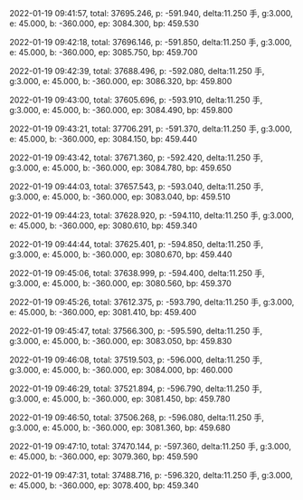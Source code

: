 2022-01-19 09:41:57, total: 37695.246, p: -591.940, delta:11.250 手, g:3.000, e: 45.000, b: -360.000, ep: 3084.300, bp: 459.530

2022-01-19 09:42:18, total: 37696.146, p: -591.850, delta:11.250 手, g:3.000, e: 45.000, b: -360.000, ep: 3085.750, bp: 459.700

2022-01-19 09:42:39, total: 37688.496, p: -592.080, delta:11.250 手, g:3.000, e: 45.000, b: -360.000, ep: 3086.320, bp: 459.800

2022-01-19 09:43:00, total: 37605.696, p: -593.910, delta:11.250 手, g:3.000, e: 45.000, b: -360.000, ep: 3084.490, bp: 459.800

2022-01-19 09:43:21, total: 37706.291, p: -591.370, delta:11.250 手, g:3.000, e: 45.000, b: -360.000, ep: 3084.150, bp: 459.440

2022-01-19 09:43:42, total: 37671.360, p: -592.420, delta:11.250 手, g:3.000, e: 45.000, b: -360.000, ep: 3084.780, bp: 459.650

2022-01-19 09:44:03, total: 37657.543, p: -593.040, delta:11.250 手, g:3.000, e: 45.000, b: -360.000, ep: 3083.040, bp: 459.510

2022-01-19 09:44:23, total: 37628.920, p: -594.110, delta:11.250 手, g:3.000, e: 45.000, b: -360.000, ep: 3080.610, bp: 459.340

2022-01-19 09:44:44, total: 37625.401, p: -594.850, delta:11.250 手, g:3.000, e: 45.000, b: -360.000, ep: 3080.670, bp: 459.440

2022-01-19 09:45:06, total: 37638.999, p: -594.400, delta:11.250 手, g:3.000, e: 45.000, b: -360.000, ep: 3080.560, bp: 459.370

2022-01-19 09:45:26, total: 37612.375, p: -593.790, delta:11.250 手, g:3.000, e: 45.000, b: -360.000, ep: 3081.410, bp: 459.400

2022-01-19 09:45:47, total: 37566.300, p: -595.590, delta:11.250 手, g:3.000, e: 45.000, b: -360.000, ep: 3083.050, bp: 459.830

2022-01-19 09:46:08, total: 37519.503, p: -596.000, delta:11.250 手, g:3.000, e: 45.000, b: -360.000, ep: 3084.000, bp: 460.000

2022-01-19 09:46:29, total: 37521.894, p: -596.790, delta:11.250 手, g:3.000, e: 45.000, b: -360.000, ep: 3081.450, bp: 459.780

2022-01-19 09:46:50, total: 37506.268, p: -596.080, delta:11.250 手, g:3.000, e: 45.000, b: -360.000, ep: 3081.360, bp: 459.680

2022-01-19 09:47:10, total: 37470.144, p: -597.360, delta:11.250 手, g:3.000, e: 45.000, b: -360.000, ep: 3079.360, bp: 459.590

2022-01-19 09:47:31, total: 37488.716, p: -596.320, delta:11.250 手, g:3.000, e: 45.000, b: -360.000, ep: 3078.400, bp: 459.340
